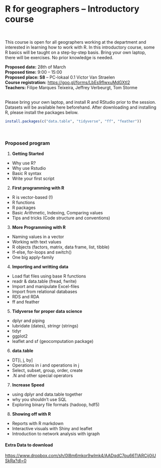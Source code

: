 R for geographers – Introductory course
================

<br>

This course is open for all geographers working at the department and
interested in learning how to work with R. In this introductory course,
some R basics will be taught on a step-by-step basis. Bring your own
laptop, there will be exercises. No prior knowledge is needed. <br>

**Proposed date:** 28th of March  
**Proposed time:** 9:00 – 15:00  
**Proposed place: S8** – PC-lokaal 0.1 Victor Van Straelen  
**Course registration:** <https://goo.gl/forms/LbEs9fIwxuMdGXtI2>  
**Teachers:** Filipe Marques Teixeira, Jeffrey Verbeurgt, Tom Storme  
<br>

Please bring your own laptop, and install R and RStudio prior to the
session. Datasets will be available here beforehand. After downloading
and installing R, please install the packages below.

``` r
install.packages(c("data.table", "tidyverse", "ff", "feather"))
```

<br>

### Proposed program

1.  **Getting Started**

<!-- end list -->

  - Why use R?
  - Why use Rstudio
  - Basic R syntax
  - Write your first script

<!-- end list -->

2.  **First programming with R**

<!-- end list -->

  - R is vector-based (\!)
  - R functions
  - R packages
  - Basic Arithmetic, Indexing, Comparing values
  - Tips and tricks (Code structure and conventions)

<!-- end list -->

3.  **More Programming with R**

<!-- end list -->

  - Naming values in a vector
  - Working with text values
  - R objects (factors, matrix, data frame, list, tibble)
  - If-else, for-loops and switch()
  - One big apply-family

<!-- end list -->

4.  **Importing and writting data**

<!-- end list -->

  - Load flat files using base R functions
  - readr & data.table (fread, fwrite)
  - Import and manipulate Excel-files
  - Import from relational databases
  - RDS and RDA
  - ff and feather

<!-- end list -->

5.  **Tidyverse for proper data science**

<!-- end list -->

  - dplyr and piping
  - lubridate (dates), stringr (strings)
  - tidyr
  - ggplot2
  - leaflet and sf (geocomputation package)

<!-- end list -->

6.  **data.table**

<!-- end list -->

  - DT\[i, j, by\]
  - Operations in i and operations in j
  - Select, subset, group, order, create
  - .N and other special operators

<!-- end list -->

7.  **Increase Speed**

<!-- end list -->

  - using dplyr and data.table together
  - why you shouldn’t use SQL
  - Exploring binary file formats (hadoop, hdf5)

<!-- end list -->

8.  **Showing off with R**

<!-- end list -->

  - Reports with R markdown
  - Interactive visuals with Shiny and leaflet
  - Introduction to network analysis with
igraph

#### Extra Data to download

<https://www.dropbox.com/sh/0l8m6mkor9wlmk4/AADqdC7pu66TlARCij0iUSkRa?dl=0>
